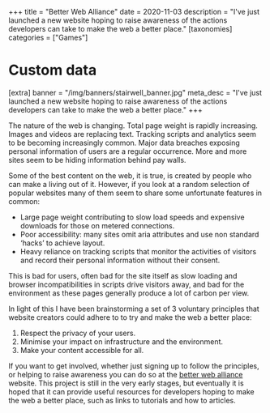 +++
title = "Better Web Alliance"
date = 2020-11-03
description = "I've just launched a new website hoping to raise awareness of the actions developers can take to make the web a better place."
[taxonomies]
categories = ["Games"]

# Custom data
[extra]
banner = "/img/banners/stairwell_banner.jpg"
meta_desc = "I've just launched a new website hoping to raise awareness of the actions developers can take to make the web a better place."
+++
<div class="text-block">

The nature of the web is changing. Total page weight is rapidly increasing. Images and videos are replacing text. Tracking scripts and analytics seem to be becoming increasingly common. Major data breaches exposing personal information of users are a regular occurrence. More and more sites seem to be hiding information behind pay walls.

Some of the best content on the web, it is true, is created by people who can make a living out of it. However, if you look at a random selection of popular websites many of them seem to share some unfortunate features in common:
- Large page weight contributing to slow load speeds and expensive downloads for those on metered connections.
- Poor accessibility: many sites omit aria attributes and use non standard ‘hacks’ to achieve layout.
- Heavy reliance on tracking scripts that monitor the activities of visitors and record their personal information without their consent.

This is bad for users, often bad for the site itself as slow loading and browser incompatibilities in scripts drive visitors away, and bad for the environment as these pages generally produce a lot of carbon per view.

In light of this I have been brainstorming a set of 3 voluntary principles that website creators could adhere to to try and make the web a better place:
1. Respect the privacy of your users.
2. Minimise your impact on infrastructure and the environment.
3. Make your content accessible for all.

If you want to get involved, whether just signing up to follow the principles, or helping to raise awareness you can do so at the [better web alliance](https://www.better-web-alliance.net/) website. This project is still in the very early stages, but eventually it is hoped that it can provide useful resources for developers hoping to make the web a better place, such as links to tutorials and how to articles.

</div>